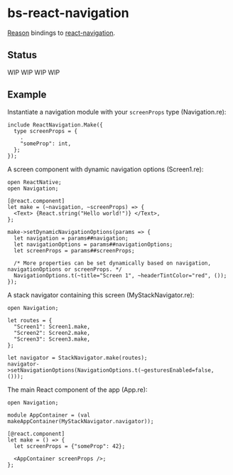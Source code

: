 # bs-react-navigation

[Reason](https://reasonml.github.io) bindings to [react-navigation](https://github.com/react-navigation/react-navigation).

## Status

WIP WIP WIP WIP

## Example

Instantiate a navigation module with your `screenProps` type (Navigation.re):

```reason
include ReactNavigation.Make({
  type screenProps = {
    .
    "someProp": int,
  };
});
```

A screen component with dynamic navigation options (Screen1.re):

```reason
open ReactNative;
open Navigation;

[@react.component]
let make = (~navigation, ~screenProps) => {
  <Text> {React.string("Hello world!")} </Text>,
};

make->setDynamicNavigationOptions(params => {
  let navigation = params##navigation;
  let navigationOptions = params##navigationOptions;
  let screenProps = params##screenProps;

  /* More properties can be set dynamically based on navigation, navigationOptions or screenProps. */
  NavigationOptions.t(~title="Screen 1", ~headerTintColor="red", ());
});
```

A stack navigator containing this screen (MyStackNavigator.re):

```reason
open Navigation;

let routes = {
  "Screen1": Screen1.make,
  "Screen2": Screen2.make,
  "Screen3": Screen3.make,
};

let navigator = StackNavigator.make(routes);
navigator->setNavigationOptions(NavigationOptions.t(~gesturesEnabled=false, ()));
```

The main React component of the app (App.re):

```reason
open Navigation;

module AppContainer = (val makeAppContainer(MyStackNavigator.navigator));

[@react.component]
let make = () => {
  let screenProps = {"someProp": 42};

  <AppContainer screenProps />;
};
```
